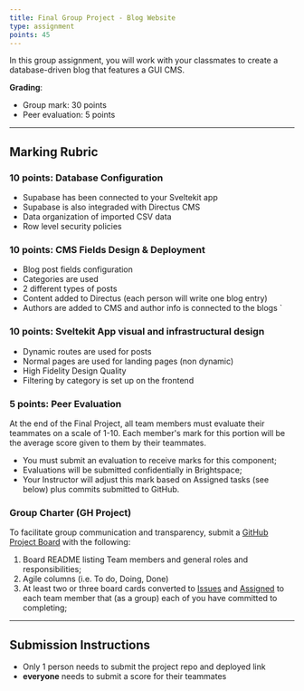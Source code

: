 ```yaml
---
title: Final Group Project - Blog Website
type: assignment
points: 45
---
```


In this group assignment, you will work with your classmates to create a database-driven blog that features a GUI CMS.

**Grading**:

- Group mark: 30 points
- Peer evaluation: 5 points

---

## Marking Rubric

### 10 points: Database Configuration

- Supabase has been connected to your Sveltekit app
- Supabase is also integraded with Directus CMS
- Data organization of imported CSV data
- Row level security policies

### 10 points: CMS Fields Design & Deployment

- Blog post fields configuration
- Categories are used
- 2 different types of posts
- Content added to Directus (each person will write one blog entry)
- Authors are added to CMS and author info is connected to the blogs
  `

### 10 points: Sveltekit App visual and infrastructural design

- Dynamic routes are used for posts
- Normal pages are used for landing pages (non dynamic)
- High Fidelity Design Quality
- Filtering by category is set up on the frontend

### 5 points: Peer Evaluation

At the end of the Final Project, all team members must evaluate their teammates on a scale of 1-10. Each member's mark for this portion will be the average score given to them by their teammates.

- You must submit an evaluation to receive marks for this component;
- Evaluations will be submitted confidentially in Brightspace;
- Your Instructor will adjust this mark based on Assigned tasks (see below) plus commits submitted to GitHub.

### Group Charter (GH Project)

To facilitate group communication and transparency, submit a [GitHub Project Board](https://github.com/features/issues) with the following:

1. Board README listing Team members and general roles and responsibilities;
2. Agile columns (i.e. To do, Doing, Done)
3. At least two or three board cards converted to [Issues](https://docs.github.com/en/issues/tracking-your-work-with-issues/about-issues) and [Assigned](https://docs.github.com/en/issues/tracking-your-work-with-issues/assigning-issues-and-pull-requests-to-other-github-users) to each team member that (as a group) each of you have committed to completing;

---

## Submission Instructions

- Only 1 person needs to submit the project repo and deployed link
- **everyone** needs to submit a score for their teammates
